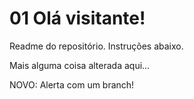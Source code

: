 # 01 Olá visitante!

Readme do repositório.
Instruções abaixo.

Mais alguma coisa alterada aqui...

NOVO:
Alerta com um branch!
